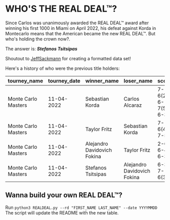 # WHO'S THE REAL DEAL™?

Since Carlos was unanimously awarded the REAL DEAL™ award after winning his first 1000 in Miami on April 2022, his defeat against Korda in Montecarlo means that the American became the new REAL DEAL™. But who's holding the crown now?.

The answer is: ***Stefanos Tsitsipas***

Shoutout to [JeffSackmann](https://github.com/JeffSackmann/tennis_atp) for creating a formatted data set!

Here's a history of who were the previous title holders:

| tourney_name        | tourney_date   | winner_name                 | loser_name                  | score             | round   |
|:--------------------|:---------------|:----------------------------|:----------------------------|:------------------|:--------|
| Monte Carlo Masters | 11-04-2022     | Sebastian Korda             | Carlos Alcaraz              | 7-6(2) 6-7(5) 6-3 | R32     |
| Monte Carlo Masters | 11-04-2022     | Taylor Fritz                | Sebastian Korda             | 7-6(4) 7-5        | R16     |
| Monte Carlo Masters | 11-04-2022     | Alejandro Davidovich Fokina | Taylor Fritz                | 2-6 6-4 6-3       | QF      |
| Monte Carlo Masters | 11-04-2022     | Stefanos Tsitsipas          | Alejandro Davidovich Fokina | 6-3 7-6(3)        | F       |


## Wanna build your own REAL DEAL™?

Run ```python3 REALDEAL.py --rd "FIRST_NAME LAST_NAME" --date YYYYMMDD ```
The script will update the README with the new table.
